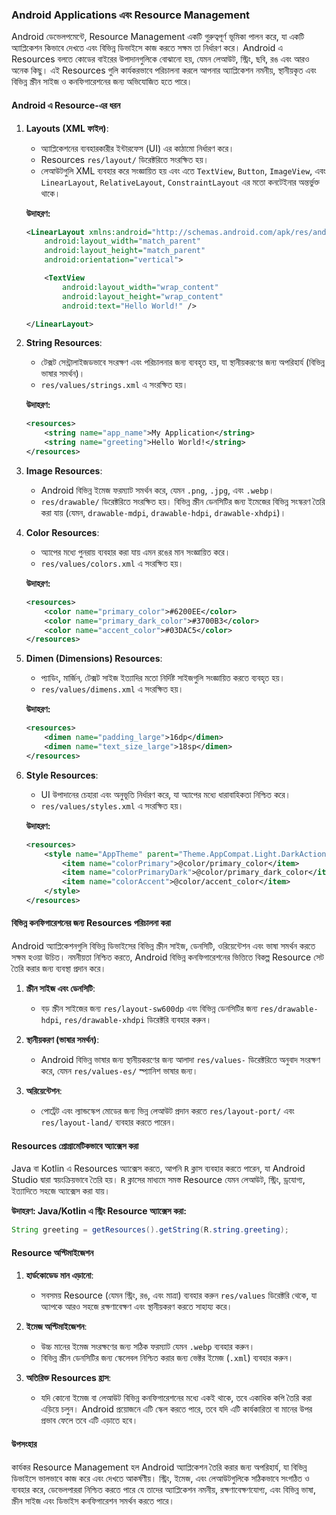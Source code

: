 ### **Android Applications এবং Resource Management**

Android ডেভেলপমেন্টে, Resource Management একটি গুরুত্বপূর্ণ ভূমিকা পালন করে, যা একটি অ্যাপ্লিকেশন কিভাবে দেখতে এবং বিভিন্ন ডিভাইসে কাজ করতে সক্ষম তা নির্ধারণ করে। Android এ Resources বলতে কোডের বাইরের উপাদানগুলিকে বোঝানো হয়, যেমন লেআউট, স্ট্রিং, ছবি, রঙ এবং আরও অনেক কিছু। এই Resources গুলি কার্যকরভাবে পরিচালনা করলে আপনার অ্যাপ্লিকেশন নমনীয়, স্থানীয়কৃত এবং বিভিন্ন স্ক্রীন সাইজ ও কনফিগারেশনের জন্য অভিযোজিত হতে পারে।

#### **Android এ Resource-এর ধরন**

1. **Layouts (XML ফাইল)**:
   - অ্যাপ্লিকেশনের ব্যবহারকারীর ইন্টারফেস (UI) এর কাঠামো নির্ধারণ করে।
   - Resources `res/layout/` ডিরেক্টরিতে সংরক্ষিত হয়।
   - লেআউটগুলি XML ব্যবহার করে সংজ্ঞায়িত হয় এবং এতে `TextView`, `Button`, `ImageView`, এবং `LinearLayout`, `RelativeLayout`, `ConstraintLayout` এর মতো কনটেইনার অন্তর্ভুক্ত থাকে।

   **উদাহরণ:**
   ```xml
   <LinearLayout xmlns:android="http://schemas.android.com/apk/res/android"
       android:layout_width="match_parent"
       android:layout_height="match_parent"
       android:orientation="vertical">
   
       <TextView
           android:layout_width="wrap_content"
           android:layout_height="wrap_content"
           android:text="Hello World!" />
   
   </LinearLayout>
   ```

2. **String Resources**:
   - টেক্সট সেন্ট্রালাইজডভাবে সংরক্ষণ এবং পরিচালনার জন্য ব্যবহৃত হয়, যা স্থানীয়করণের জন্য অপরিহার্য (বিভিন্ন ভাষার সমর্থন)।
   - `res/values/strings.xml` এ সংরক্ষিত হয়।

   **উদাহরণ:**
   ```xml
   <resources>
       <string name="app_name">My Application</string>
       <string name="greeting">Hello World!</string>
   </resources>
   ```

3. **Image Resources**:
   - Android বিভিন্ন ইমেজ ফরম্যাট সমর্থন করে, যেমন `.png`, `.jpg`, এবং `.webp`।
   - `res/drawable/` ডিরেক্টরিতে সংরক্ষিত হয়। বিভিন্ন স্ক্রীন ডেনসিটির জন্য ইমেজের বিভিন্ন সংস্করণ তৈরি করা যায় (যেমন, `drawable-mdpi`, `drawable-hdpi`, `drawable-xhdpi`)।

4. **Color Resources**:
   - অ্যাপের মধ্যে পুনরায় ব্যবহার করা যায় এমন রঙের মান সংজ্ঞায়িত করে।
   - `res/values/colors.xml` এ সংরক্ষিত হয়।

   **উদাহরণ:**
   ```xml
   <resources>
       <color name="primary_color">#6200EE</color>
       <color name="primary_dark_color">#3700B3</color>
       <color name="accent_color">#03DAC5</color>
   </resources>
   ```

5. **Dimen (Dimensions) Resources**:
   - প্যাডিং, মার্জিন, টেক্সট সাইজ ইত্যাদির মতো নির্দিষ্ট সাইজগুলি সংজ্ঞায়িত করতে ব্যবহৃত হয়।
   - `res/values/dimens.xml` এ সংরক্ষিত হয়।

   **উদাহরণ:**
   ```xml
   <resources>
       <dimen name="padding_large">16dp</dimen>
       <dimen name="text_size_large">18sp</dimen>
   </resources>
   ```

6. **Style Resources**:
   - UI উপাদানের চেহারা এবং অনুভূতি নির্ধারণ করে, যা অ্যাপের মধ্যে ধারাবাহিকতা নিশ্চিত করে।
   - `res/values/styles.xml` এ সংরক্ষিত হয়।

   **উদাহরণ:**
   ```xml
   <resources>
       <style name="AppTheme" parent="Theme.AppCompat.Light.DarkActionBar">
           <item name="colorPrimary">@color/primary_color</item>
           <item name="colorPrimaryDark">@color/primary_dark_color</item>
           <item name="colorAccent">@color/accent_color</item>
       </style>
   </resources>
   ```

#### **বিভিন্ন কনফিগারেশনের জন্য Resources পরিচালনা করা**

Android অ্যাপ্লিকেশনগুলি বিভিন্ন ডিভাইসের বিভিন্ন স্ক্রীন সাইজ, ডেনসিটি, ওরিয়েন্টেশন এবং ভাষা সমর্থন করতে সক্ষম হওয়া উচিত। নমনীয়তা নিশ্চিত করতে, Android বিভিন্ন কনফিগারেশনের ভিত্তিতে বিকল্প Resource সেট তৈরি করার জন্য ব্যবস্থা প্রদান করে।

1. **স্ক্রীন সাইজ এবং ডেনসিটি**:
   - বড় স্ক্রীন সাইজের জন্য `res/layout-sw600dp` এবং বিভিন্ন ডেনসিটির জন্য `res/drawable-hdpi`, `res/drawable-xhdpi` ডিরেক্টরি ব্যবহার করুন।

2. **স্থানীয়করণ (ভাষার সমর্থন)**:
   - Android বিভিন্ন ভাষার জন্য স্থানীয়করণের জন্য আলাদা `res/values-` ডিরেক্টরিতে অনুবাদ সংরক্ষণ করে, যেমন `res/values-es/` স্প্যানিশ ভাষার জন্য।

3. **অরিয়েন্টেশন**:
   - পোর্ট্রেট এবং ল্যান্ডস্কেপ মোডের জন্য ভিন্ন লেআউট প্রদান করতে `res/layout-port/` এবং `res/layout-land/` ব্যবহার করতে পারেন।

#### **Resources প্রোগ্রামেটিকভাবে অ্যাক্সেস করা**

Java বা Kotlin এ Resources অ্যাক্সেস করতে, আপনি `R` ক্লাস ব্যবহার করতে পারেন, যা Android Studio দ্বারা স্বয়ংক্রিয়ভাবে তৈরি হয়। `R` ক্লাসের মাধ্যমে সমস্ত Resource যেমন লেআউট, স্ট্রিং, ড্রযোগ্য, ইত্যাদিতে সহজে অ্যাক্সেস করা যায়।

**উদাহরণ: Java/Kotlin এ স্ট্রিং Resource অ্যাক্সেস করা:**
```java
String greeting = getResources().getString(R.string.greeting);
```

#### **Resource অপ্টিমাইজেশন**

1. **হার্ডকোডেড মান এড়ানো**:
   - সবসময় Resource (যেমন স্ট্রিং, রঙ, এবং মাত্রা) ব্যবহার করুন `res/values` ডিরেক্টরি থেকে, যা অ্যাপকে আরও সহজে রক্ষণাবেক্ষণ এবং স্থানীয়করণ করতে সাহায্য করে।

2. **ইমেজ অপ্টিমাইজেশন**:
   - উচ্চ মানের ইমেজ সংরক্ষণের জন্য সঠিক ফরম্যাট যেমন `.webp` ব্যবহার করুন।
   - বিভিন্ন স্ক্রীন ডেনসিটির জন্য স্কেলেবল নিশ্চিত করার জন্য ভেক্টর ইমেজ (`.xml`) ব্যবহার করুন।

3. **অতিরিক্ত Resources হ্রাস**:
   - যদি কোনো ইমেজ বা লেআউট বিভিন্ন কনফিগারেশনের মধ্যে একই থাকে, তবে একাধিক কপি তৈরি করা এড়িয়ে চলুন। Android প্রয়োজনে এটি স্কেল করতে পারে, তবে যদি এটি কার্যকারিতা বা মানের উপর প্রভাব ফেলে তবে এটি এড়াতে হবে।

#### **উপসংহার**

কার্যকর Resource Management হল Android অ্যাপ্লিকেশন তৈরি করার জন্য অপরিহার্য, যা বিভিন্ন ডিভাইসে ভালভাবে কাজ করে এবং দেখতে আকর্ষণীয়। স্ট্রিং, ইমেজ, এবং লেআউটগুলিকে সঠিকভাবে সংগঠিত ও ব্যবহার করে, ডেভেলপাররা নিশ্চিত করতে পারে যে তাদের অ্যাপ্লিকেশন নমনীয়, রক্ষণাবেক্ষণযোগ্য, এবং বিভিন্ন ভাষা, স্ক্রীন সাইজ এবং ডিভাইস কনফিগারেশন সমর্থন করতে পারে।